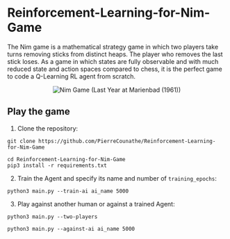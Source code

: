# Reinforcement-Learning-for-Nim-Game
The Nim game is a mathematical strategy game in which two players take turns removing sticks from distinct heaps. The player who removes the last stick loses. As a game in which states are fully observable and with much reduced state and action spaces compared to chess, it is the perfect game to code a Q-Learning RL agent from scratch.

<p align="center">
  <img src="https://i.pinimg.com/originals/8d/db/49/8ddb49378353a8ee860e081a96de8d4e.jpg"
       alt="Nim Game (Last Year at Marienbad (1961))"/>
 <p/>
     
## Play the game
1. Clone the repository:
```
git clone https://github.com/PierreCounathe/Reinforcement-Learning-for-Nim-Game
```
```
cd Reinforcement-Learning-for-Nim-Game
pip3 install -r requirements.txt
```
2. Train the Agent and specify its name and number of `training_epochs`:
```
python3 main.py --train-ai ai_name 5000
```
3. Play against another human or against a trained Agent:
```
python3 main.py --two-players
```
```
python3 main.py --against-ai ai_name 5000
